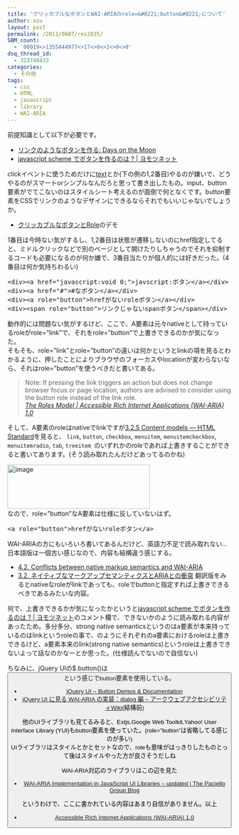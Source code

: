 ```yaml
---
title: 'クリッカブルなボタンとWAI-ARIAのrole=&#8221;button&#8221;について'
author: azu
layout: post
permalink: /2011/0607/res2835/
SBM_count:
  - '00019<>1355444977<>17<>0<>2<>0<>0'
dsq_thread_id:
  - 323748433
categories:
  - その他
tags:
  - css
  - HTML
  - javascript
  - library
  - WAI-ARIA
---
```

前提知識として以下が必要です。

*   [リンクのようなボタンを作る: Days on the Moon][1]
*   [javascript scheme でボタンを作るのは ? | ヨモツネット][2]

clickイベントに使うためだけに<a href=&#8221;#&#8221;>text</a>とか(下の例の1,2番目)やるのが嫌いで、どうやるのがスマートorシンプルなんだろと思って書き出したもの。input、button 要素がでてこないのはスタイルシート考えるのが面倒で何となくです。button要素をCSSでリンクのようなデザインにできるならそれでもいいじゃないでしょうか。

*   [クリッカブルなボタンとRole][3]のデモ

1番目は今時ない気がするし、1,2番目は状態が遷移しないのにhref指定してると、ミドルクリックなどで別のページとして開けたりしちゃうのでそれを抑制するコードも必要になるのが何か嫌で、3番目当たりが個人的には好きだった。(4番目は何か気持ちわるい)

<div>
  <pre id="codeSnippet" class="csharpcode"><span class="kwrd">&lt;</span><span class="html">div</span><span class="kwrd">&gt;&lt;</span><span class="html">a</span> <span class="attr">href</span><span class="kwrd">="javascript:void 0;"</span><span class="kwrd">&gt;</span>javscript:ボタン<span class="kwrd">&lt;/</span><span class="html">a</span><span class="kwrd">&gt;&lt;/</span><span class="html">div</span><span class="kwrd">&gt;</span>
<span class="kwrd">&lt;</span><span class="html">div</span><span class="kwrd">&gt;&lt;</span><span class="html">a</span> <span class="attr">href</span><span class="kwrd">="#"</span><span class="kwrd">&gt;</span>#なボタン<span class="kwrd">&lt;/</span><span class="html">a</span><span class="kwrd">&gt;&lt;/</span><span class="html">div</span><span class="kwrd">&gt;</span>
<span class="kwrd">&lt;</span><span class="html">div</span><span class="kwrd">&gt;&lt;</span><span class="html">a</span> <span class="attr">role</span><span class="kwrd">="button"</span><span class="kwrd">&gt;</span>hrefがないroleボタン<span class="kwrd">&lt;/</span><span class="html">a</span><span class="kwrd">&gt;&lt;/</span><span class="html">div</span><span class="kwrd">&gt;</span>
<span class="kwrd">&lt;</span><span class="html">div</span><span class="kwrd">&gt;&lt;</span><span class="html">span</span> <span class="attr">role</span><span class="kwrd">="button"</span><span class="kwrd">&gt;</span>リンクじゃないspanボタン<span class="kwrd">&lt;/</span><span class="html">span</span><span class="kwrd">&gt;&lt;/</span><span class="html">div</span><span class="kwrd">&gt;</span></pre>
</div>

<div>
  動作的には問題ない気がするけど、ここで、A要素は元々nativeとして持っているroleがrole=&#8221;link&#8221;で、それをrole=&#8221;button&#8221;で上書きできるのかが気になった。
</div>

<div>
  そもそも、role=&#8221;link&#8221;とrole=&#8221;button&#8221;の違いは何かというとlinkの項を見るとわかるように、押したことによりブラウザのフォーカスやlocationが変わらないなら、それはrole=&#8221;button&#8221;を使うべきだと書いてある。
</div>

<blockquote title="The Roles Model | Accessible Rich Internet Applications (WAI-ARIA) 1.0" cite="http://www.w3.org/TR/2010/WD-wai-aria-20100916/roles#link">
  <p>
    Note: If pressing the link triggers an action but does not change browser focus or page location, authors are advised to consider using the button role instead of the link role. <br /><cite><a href="http://www.w3.org/TR/2010/WD-wai-aria-20100916/roles#link">The Roles Model | Accessible Rich Internet Applications (WAI-ARIA) 1.0</a></cite>
  </p>
</blockquote>

そして、A要素のroleはnativeでlinkですが[3.2.5 Content models — HTML Standard][4]を見ると、 `link`, `button`, `checkbox`, `menuitem`, `menuitemcheckbox`, `menuitemradio`, `tab`, `treeitem `のいずれかのroleであれば上書きすることができると書いてあります。(そう読み取れたんだけどあってるのかね)

<div>
  <a href="http://wordpress.local/wp-content/uploads/2011/06/image10.png"><img style="background-image: none; margin: 0px; padding-left: 0px; padding-right: 0px; display: inline; padding-top: 0px; border-width: 0px;" title="image" src="http://wordpress.local/wp-content/uploads/2011/06/image_thumb10.png" border="0" alt="image" width="320" height="99" /></a>
</div>

<div>
  なので、role=&#8221;button&#8221;なA要素は仕様に反していないはず。
</div>

<div>
  <pre id="codeSnippet" class="csharpcode"><span class="kwrd">&lt;</span><span class="html">a</span> <span class="attr">role</span><span class="kwrd">="button"</span><span class="kwrd">&gt;</span>hrefがないroleボタン<span class="kwrd">&lt;/</span><span class="html">a</span><span class="kwrd">&gt;</span></pre>
</div>

<div>
  WAI-ARIAの方にもいろいろ書いてあるんだけど、英語力不足で読み取れない… <br />日本語版は一個古い感じなので、内容も結構違う感じする。
</div>

*   [4.2. Conflicts between native markup semantics and WAI-ARIA][5]
*   [3.2. ネイティブなマークアップセマンティクスとARIAとの衝突][6] 
    翻訳版をみるとnativeなroleがlinkであっても、roleでbuttonと指定すれば上書きできるべきであるみたいな内容。

何で、上書きできるかが気になったかというと[javascript scheme でボタンを作るのは ? | ヨモツネット][2]のコメント欄で、できないかのように読み取れる内容があったため。多分多分、strong native semanticsというのはa要素が本来持っているのはlinkというroleの事で、<a role=&#8221;button&#8221; />のようにそれぞれのa要素におけるroleは上書きできるけど、a要素本来のlink(strong native semantics)というroleは上書きできないよって話なのかなーとか思った。(仕様読んでないので自信ない)

ちなみに、jQuery UIの$.button()は<button role=&#8221;button&#8221;>という感じでbutton要素を使用している。

*   [jQuery UI &#8211; Button Demos & Documentation][7]
*   [jQuery UI に見る WAI-ARIA の実装：dialog 編 &#8211; アークウェブアクセシビリティWiki][8](結構前)

<div>
  他のUIライブラリも見てるみると、Extjs,Google Web Toolkit,Yahoo! User Interface Library (YUI)もbutton要素を使っていた。(role=&#8221;button&#8221;は省略してる感じのが多い) <br />UIライブラリはスタイルとかとセットなので、roleも意味がはっきりしたものとって後はスタイルやった方が良さそうだしね</p> <p>
    WAI-ARIA対応のライブラリはこの辺を見た
  </p>
</div>

*   [WAI-ARIA Implementation in JavaScript UI Libraries – updated | The Paciello Group Blog][9]

というわけで、ここに書かれている内容はあまり自信がありません。以上

*   [Accessible Rich Internet Applications (WAI-ARIA) 1.0][10]

 [1]: http://nanto.asablo.jp/blog/2010/12/15/5584008
 [2]: http://www.yomotsu.net/wp/?p=591
 [3]: http://pastehtml.com/view/aw8e93pdo.html
 [4]: http://www.whatwg.org/specs/web-apps/current-work/multipage/content-models.html#wai-aria
 [5]: http://www.w3.org/TR/wai-aria-implementation/#mapping_conflicts
 [6]: http://www.hitachi.co.jp/universaldesign/ria/ajax/wai-aria/WD-wai-aria-implementation-20090224/index.html#mapping_conflicts
 [7]: http://jqueryui.com/demos/button/
 [8]: http://www.ark-web.jp/accessibility/2297.html
 [9]: http://www.paciellogroup.com/blog/2009/07/wai-aria-implementation-in-javascript-ui-libraries/
 [10]: http://www.w3.org/TR/wai-aria/